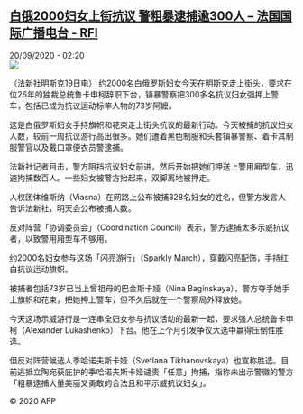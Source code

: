 <!--1600563368000-->
[白俄2000妇女上街抗议 警粗暴逮捕逾300人 – 法国国际广播电台 - RFI](http://www.rfi.fr//cn/contenu/20200920-%E7%99%BD%E4%BF%842000%E5%A6%87%E5%A5%B3%E4%B8%8A%E8%A1%97%E6%8A%97%E8%AE%AE-%E8%AD%A6%E7%B2%97%E6%9A%B4%E9%80%AE%E6%8D%95%E9%80%BE300%E4%BA%BA)
------

<div>20/09/2020 - 02:20</div><img src="https://s.rfi.fr/media/display/f9b2d706-fad9-11ea-8014-005056bff430/w:310/p:16x9/int0001b.200920082004.jpg"><div class="t-content__body u-clearfix"><p>（法新社明斯克19日电）    约2000名白俄罗斯妇女今天在明斯克走上街头，要求在位26年的独裁总统鲁卡申柯辞职下台，镇暴警察把300多名抗议妇女强押上警车，包括已成为抗议运动标竿人物的73岁阿嬷。</p><p>    这是白俄罗斯妇女手持旗帜和花束走上街头抗议的最新行动。今天被捕的抗议妇女人数，较前一周抗议游行高出很多。她们遭着黑色制服和头套镇暴警察、着卡其制服警官以及戴口罩便衣员警逮捕。</p><p>    法新社记者目击，警方阻挡抗议妇女前进，然后开始把她们押送上警用厢型车，迅速拘捕数百人。一些妇女被警方抬起来，双脚离地被押走。</p><p>    人权团体维斯纳（Viasna）在网路上公布被捕328名妇女的姓名，但警方发言人告诉法新社，明天会公布被捕人数。</p><p>    反对阵营「协调委员会」（Coordination Council）表示，警方逮捕太多示威抗议者，以致警用厢型车不够用。</p><p>    约2000名妇女参与这场「闪亮游行」（Sparkly March），穿戴闪亮配饰，手持红白抗议运动旗帜。</p><p>    被捕者包括73岁已当上曾祖母的巴金斯卡娅（Nina Baginskaya），警方夺手她手上旗帜和花束，把她押上警车，但不久后就在一个警察局外释放她。</p><p>    今天这场示威游行是一连串全妇女参与抗议活动的最新一起，要求强人总统鲁卡申柯（Alexander Lukashenko）下台。他在上个月引发争议大选中赢得压倒性胜选。</p><p>    但反对阵营候选人季哈诺夫斯卡娅（Svetlana Tikhanovskaya）也宣称胜选。目前逃抵立陶宛获庇护的季哈诺夫斯卡娅谴责「任意」拘捕，指称未出示警徽的警方「粗暴逮捕大量美丽又勇敢的合法且和平示威抗议妇女」。</p><p class="t-copyright">© 2020 AFP</p>        </div>
